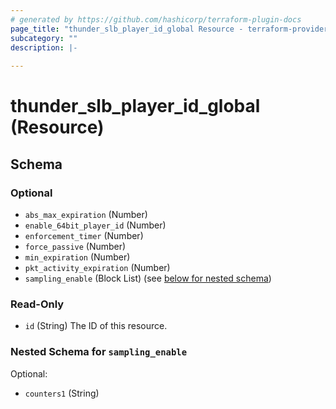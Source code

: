 ```yaml
---
# generated by https://github.com/hashicorp/terraform-plugin-docs
page_title: "thunder_slb_player_id_global Resource - terraform-provider-thunder"
subcategory: ""
description: |-
  
---
```


# thunder_slb_player_id_global (Resource)





<!-- schema generated by tfplugindocs -->
## Schema

### Optional

- `abs_max_expiration` (Number)
- `enable_64bit_player_id` (Number)
- `enforcement_timer` (Number)
- `force_passive` (Number)
- `min_expiration` (Number)
- `pkt_activity_expiration` (Number)
- `sampling_enable` (Block List) (see [below for nested schema](#nestedblock--sampling_enable))

### Read-Only

- `id` (String) The ID of this resource.

<a id="nestedblock--sampling_enable"></a>
### Nested Schema for `sampling_enable`

Optional:

- `counters1` (String)


